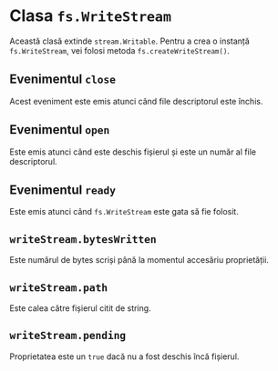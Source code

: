 # Clasa `fs.WriteStream`

Această clasă extinde `stream.Writable`. Pentru a crea o instanță `fs.WriteStream`, vei folosi metoda `fs.createWriteStream()`.

## Evenimentul `close`

Acest eveniment este emis atunci când file descriptorul este închis.

## Evenimentul `open`

Este emis atunci când este deschis fișierul și este un număr al file descriptorul.

## Evenimentul `ready`

Este emis atunci când `fs.WriteStream` este gata să fie folosit.

## `writeStream.bytesWritten`

Este numărul de bytes scriși până la momentul accesăriu proprietății.

## `writeStream.path`

Este calea către fișierul citit de string.

## `writeStream.pending`

Proprietatea este un `true` dacă nu a fost deschis încă fișierul.
